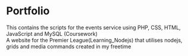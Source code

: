 # Portfolio
This contains the scripts for the events service using PHP, CSS, HTML, JavaScript and MySQL (Coursework)  
A website for the Premier League(Learning_Nodejs) that utilises nodejs, grids and media commands created in my freetime
